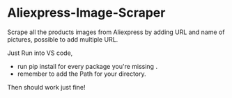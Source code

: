 # Aliexpress-Image-Scraper
Scrape all the products images from Aliexpress by adding URL and name of pictures, possible to add multiple URL.

Just Run into VS code,
- run pip install for every package you're missing .
- remember to add the Path for your directory.

Then should work just fine!
